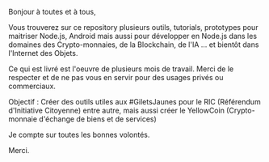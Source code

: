Bonjour à toutes et à tous,

Vous trouverez sur ce repository plusieurs outils, tutorials, prototypes pour maitriser Node.js, Android mais aussi pour développer en Node.js dans les domaines des Crypto-monnaies, de la Blockchain, de l'IA ... et bientôt dans l'Internet des Objets.

Ce qui est livré est l'oeuvre de plusieurs mois de travail. Merci de le respecter et de ne pas vous en servir pour des usages privés ou commerciaux.

Objectif : Créer des outils utiles aux #GiletsJaunes pour le RIC (Référendum d'Initiative Citoyenne) entre autre, mais aussi créer le YellowCoin (Crypto-monnaie d'échange de biens et de services)

Je compte sur toutes les bonnes volontés.

Merci.







